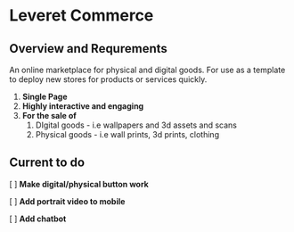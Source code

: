 # Leveret Commerce

## Overview and Requrements

An online marketplace for physical and digital goods. For use as a template to deploy new stores for products or services quickly.

1. **Single Page**
1. **Highly interactive and engaging**
1. **For the sale of**
   1. DIgital goods - i.e wallpapers and 3d assets and scans
   2. Physical goods - i.e wall prints, 3d prints, clothing

## Current to do

[ ] **Make digital/physical button work**

[ ] **Add portrait video to mobile**

[ ] **Add chatbot**
